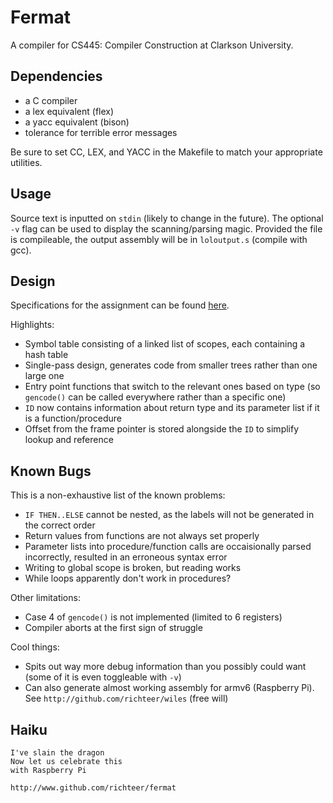 # Fermat
A compiler for CS445: Compiler Construction at Clarkson University.

## Dependencies
- a C compiler
- a lex equivalent (flex)
- a yacc equivalent (bison)
- tolerance for terrible error messages

Be sure to set CC, LEX, and YACC in the Makefile to match your appropriate utilities.

## Usage
Source text is inputted on `stdin` (likely to change in the future).
The optional `-v` flag can be used to display the scanning/parsing magic.
Provided the file is compileable, the output assembly will be in `loloutput.s` (compile with gcc).

## Design
Specifications for the assignment can be found [here](http://web2.clarkson.edu/class/cs445/445-s15.html).

Highlights:
- Symbol table consisting of a linked list of scopes, each containing a hash table
- Single-pass design, generates code from smaller trees rather than one large one
- Entry point functions that switch to the relevant ones based on type (so `gencode()` can be called everywhere rather than a specific one)
- `ID` now contains information about return type and its parameter list if it is a function/procedure
- Offset from the frame pointer is stored alongside the `ID` to simplify lookup and reference

## Known Bugs
This is a non-exhaustive list of the known problems:
- `IF THEN..ELSE` cannot be nested, as the labels will not be generated in the correct order
- Return values from functions are not always set properly
- Parameter lists into procedure/function calls are occaisionally parsed incorrectly, resulted in an erroneous syntax error
- Writing to global scope is broken, but reading works
- While loops apparently don't work in procedures?

Other limitations:
- Case 4 of `gencode()` is not implemented (limited to 6 registers)
- Compiler aborts at the first sign of struggle

Cool things:
- Spits out way more debug information than you possibly could want (some of it is even toggleable with `-v`)
- Can also generate almost working assembly for armv6 (Raspberry Pi). See `http://github.com/richteer/wiles` (free will)

## Haiku

```
I've slain the dragon
Now let us celebrate this
with Raspberry Pi
```

`http://www.github.com/richteer/fermat`

